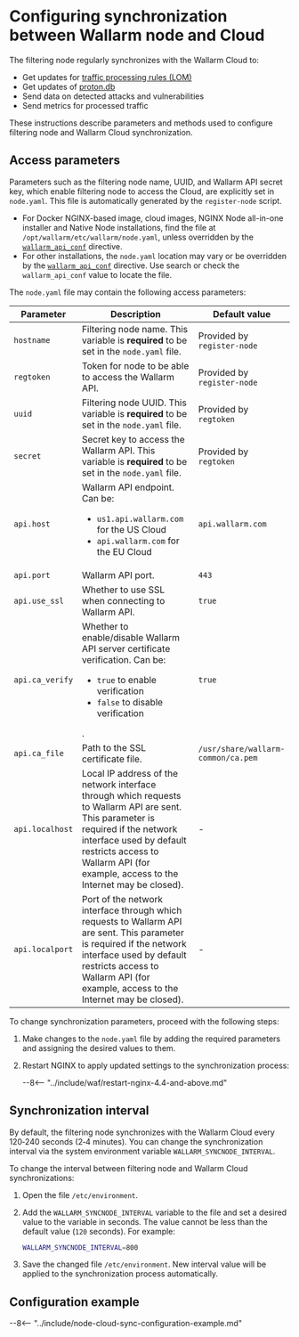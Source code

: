 # Configuring synchronization between Wallarm node and Cloud

The filtering node regularly synchronizes with the Wallarm Cloud to:

* Get updates for [traffic processing rules (LOM)](../user-guides/rules/rules.md)
* Get updates of [proton.db](../about-wallarm/protecting-against-attacks.md#library-libproton)
* Send data on detected attacks and vulnerabilities
* Send metrics for processed traffic

These instructions describe parameters and methods used to configure filtering node and Wallarm Cloud synchronization.

## Access parameters

Parameters such as the filtering node name, UUID, and Wallarm API secret key, which enable filtering node to access the Cloud, are explicitly set in `node.yaml`. This file is automatically generated by the `register-node` script.

* For Docker NGINX-based image, cloud images, NGINX Node all-in-one installer and Native Node installations, find the file at `/opt/wallarm/etc/wallarm/node.yaml`, unless overridden by the [`wallarm_api_conf`](configure-parameters-en.md#wallarm_api_conf) directive.
* For other installations, the `node.yaml` location may vary or be overridden by the [`wallarm_api_conf`](configure-parameters-en.md#wallarm_api_conf) directive. Use search or check the `wallarm_api_conf` value to locate the file.

The `node.yaml` file may contain the following access parameters:

| Parameter | Description | Default value |
| --------- | ----------- | ------------- |
| `hostname`       | Filtering node name. This variable is **required** to be set in the `node.yaml` file. | Provided by `register-node` |
| `regtoken`       | Token for node to be able to access the Wallarm API. | Provided by `register-node` |
| `uuid`           | Filtering node UUID. This variable is **required** to be set in the `node.yaml` file. | Provided by `regtoken` |
| `secret`         | Secret key to access the Wallarm API. This variable is **required** to be set in the `node.yaml` file. | Provided by `regtoken` |
| `api.host`       | Wallarm API endpoint. Can be:<ul><li>`us1.api.wallarm.com` for the US Cloud</li><li>`api.wallarm.com` for the EU Cloud</li></ul> | `api.wallarm.com` |
| `api.port`       | Wallarm API port. | `443` |
| `api.use_ssl`  | Whether to use SSL when connecting to Wallarm API. | `true` |
| `api.ca_verify`  | Whether to enable/disable Wallarm API server certificate verification. Can be:<ul><li>`true` to enable verification</li><li>`false` to disable verification</li></ul>. | `true` |
| `api.ca_file`  | Path to the SSL certificate file. | `/usr/share/wallarm-common/ca.pem` |
| `api.localhost` | Local IP address of the network interface through which requests to Wallarm API are sent. This parameter is required if the network interface used by default restricts access to Wallarm API (for example, access to the Internet may be closed). | - |
| `api.localport` | Port of the network interface through which requests to Wallarm API are sent. This parameter is required if the network interface used by default restricts access to Wallarm API (for example, access to the Internet may be closed). | - |

To change synchronization parameters, proceed with the following steps:

1. Make changes to the `node.yaml` file by adding the required parameters and assigning the desired values to them.
1. Restart NGINX to apply updated settings to the synchronization process:

    --8<-- "../include/waf/restart-nginx-4.4-and-above.md"

## Synchronization interval

By default, the filtering node synchronizes with the Wallarm Cloud every 120‑240 seconds (2‑4 minutes). You can change the synchronization interval via the system environment variable `WALLARM_SYNCNODE_INTERVAL`.

To change the interval between filtering node and Wallarm Cloud synchronizations:

1. Open the file `/etc/environment`.
2. Add the `WALLARM_SYNCNODE_INTERVAL` variable to the file and set a desired value to the variable in seconds. The value cannot be less than the default value (`120` seconds). For example:

    ```bash
    WALLARM_SYNCNODE_INTERVAL=800
    ```
3. Save the changed file `/etc/environment`. New interval value will be applied to the synchronization process automatically.

## Configuration example

--8<-- "../include/node-cloud-sync-configuration-example.md"
